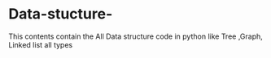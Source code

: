 # Data-stucture-
This contents contain the All Data structure code in python like Tree ,Graph, Linked list all types
